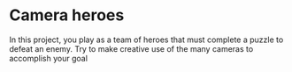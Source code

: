 # Camera heroes

In this project, you play as a team of heroes that must complete a puzzle to defeat an enemy. Try to make creative use of the many cameras to accomplish your goal
